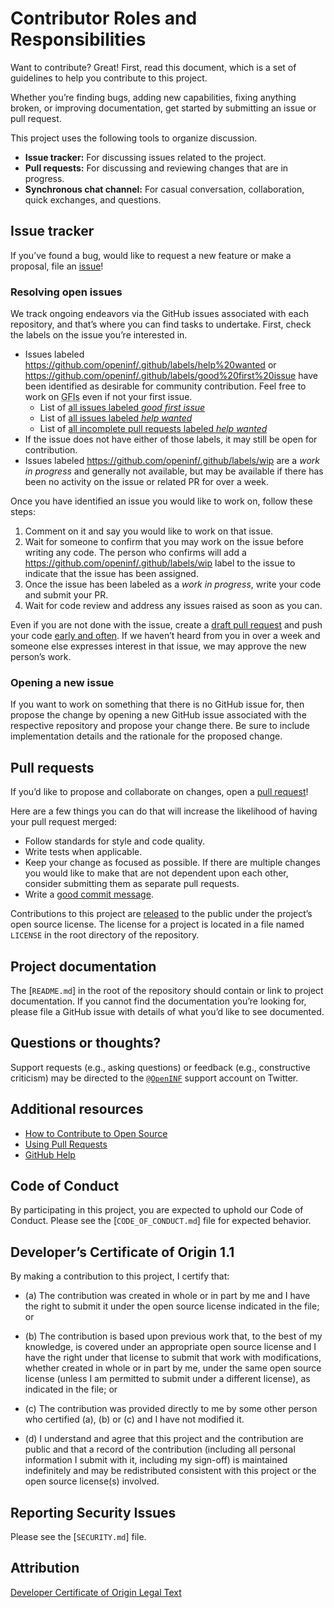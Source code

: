 <!-- https://docs.github.com/en/free-pro-team@latest/github/building-a-strong-community/setting-guidelines-for-repository-contributors -->

# Contributor Roles and Responsibilities

Want to contribute? Great! First, read this document, which is a set of
guidelines to help you contribute to this project.

Whether you’re finding bugs, adding new capabilities, fixing anything broken, or
improving documentation, get started by submitting an issue or pull request.

This project uses the following tools to organize discussion.

- **Issue tracker:** For discussing issues related to the project.
- **Pull requests:** For discussing and reviewing changes that are in progress.
- **Synchronous chat channel:** For casual conversation, collaboration, quick
  exchanges, and questions.

## Issue tracker

If you’ve found a bug, would like to request a new feature or make a proposal,
file an [issue][]!

### Resolving open issues

We track ongoing endeavors via the GitHub issues associated with each
repository, and that’s where you can find tasks to undertake. First, check the
labels on the issue you’re interested in.

- Issues labeled https://github.com/openinf/.github/labels/help%20wanted or
  https://github.com/openinf/.github/labels/good%20first%20issue have been
  identified as desirable for community contribution. Feel free to work on
  <abbr title="Good First Issues">GFIs</abbr> even if not your first issue.
  - List of [all issues labeled _good first issue_][i-gfi]
  - List of [all issues labeled _help wanted_][i-help]
  - List of [all incomplete pull requests labeled _help wanted_][pr-help]
- If the issue does not have either of those labels, it may still be open for
  contribution.
- Issues labeled https://github.com/openinf/.github/labels/wip are a _work in
  progress_ and generally not available, but may be available if there has been
  no activity on the issue or related PR for over a week.

Once you have identified an issue you would like to work on, follow these steps:

1.  Comment on it and say you would like to work on that issue.
2.  Wait for someone to confirm that you may work on the issue before writing
    any code. The person who confirms will add a
    https://github.com/openinf/.github/labels/wip label to the issue to indicate
    that the issue has been assigned.
3.  Once the issue has been labeled as a _work in progress_, write your code and
    submit your PR.
4.  Wait for code review and address any issues raised as soon as you can.

Even if you are not done with the issue, create a [draft pull request][] and
push your code [early and often][]. If we haven’t heard from you in over a week
and someone else expresses interest in that issue, we may approve the new
person’s work.

### Opening a new issue

If you want to work on something that there is no GitHub issue for, then propose
the change by opening a new GitHub issue associated with the respective
repository and propose your change there. Be sure to include implementation
details and the rationale for the proposed change.

## Pull requests

If you’d like to propose and collaborate on changes, open a [pull request][]!

Here are a few things you can do that will increase the likelihood of having
your pull request merged:

- Follow standards for style and code quality.
- Write tests when applicable.
- Keep your change as focused as possible. If there are multiple changes you
  would like to make that are not dependent upon each other, consider submitting
  them as separate pull requests.
- Write a [good commit message][].

Contributions to this project are [released][contrib-license] to the public
under the project’s open source license. The license for a project is located in
a file named `LICENSE` in the root directory of the repository.

## Project documentation

The [`README.md`] in the root of the repository should contain or link to
project documentation. If you cannot find the documentation you’re looking for,
please file a GitHub issue with details of what you’d like to see documented.

## Questions or thoughts?

Support requests (e.g., asking questions) or feedback (e.g., constructive
criticism) may be directed to the [`@OpenINF`][twitter-account] support account
on Twitter.

## Additional resources

- [How to Contribute to Open Source](https://opensource.guide/how-to-contribute/)
- [Using Pull Requests](https://help.github.com/articles/about-pull-requests/)
- [GitHub Help](https://help.github.com)

## Code of Conduct

By participating in this project, you are expected to uphold our Code of
Conduct. Please see the [`CODE_OF_CONDUCT.md`] file for expected behavior.

## Developer’s Certificate of Origin 1.1

By making a contribution to this project, I certify that:

- (a) The contribution was created in whole or in part by me and I have the
  right to submit it under the open source license indicated in the file; or

- (b) The contribution is based upon previous work that, to the best of my
  knowledge, is covered under an appropriate open source license and I have the
  right under that license to submit that work with modifications, whether
  created in whole or in part by me, under the same open source license (unless
  I am permitted to submit under a different license), as indicated in the file;
  or

- (c) The contribution was provided directly to me by some other person who
  certified (a), (b) or (c) and I have not modified it.

- (d) I understand and agree that this project and the contribution are public
  and that a record of the contribution (including all personal information I
  submit with it, including my sign-off) is maintained indefinitely and may be
  redistributed consistent with this project or the open source license(s)
  involved.

## Reporting Security Issues

Please see the [`SECURITY.md`] file.

## Attribution

[Developer Certificate of Origin Legal Text](https://developercertificate.org/)

[**@OpenINF**]: https://github.com/OpenINF
[**@OpenINF/.github**]: https://github.com/OpenINF/.github
[`authors`]:
  https://github.com/openinf/.github/blob/HEAD/AUTHORS
  'List of people who have contributed code to this project'
[`code_of_conduct`]:
  ./CODE_OF_CONDUCT.md
  'Standards for how to engage with the project community'
[`contributing`]: ./CONTRIBUTING.md 'Contribution guidelines for this project'
[`funding`]:
  ./.github/FUNDING.yml
  'How to financially support maintenance/development of @OpenINF projects on GitHub using GitHub Sponsors'
[`license`]:
  ./LICENSE
  'The open source software license(s) associated with this project'
[`readme`]: ./README.md 'The landing/home page of this project'
[`security`]:
  ./SECURITY.md
  'Instructions on how to report security vulnerabilities for this project'
[`support`]: ./SUPPORT.md 'Where to get help on this project'
[`vision`]: ./VISION.md 'What the goal(s) and/or scope are of this project'
[contrib-license]:
  https://help.github.com/articles/github-terms-of-service/#6-contributions-under-repository-license
[dco]: https://developercertificate.org
[draft pull request]:
  https://help.github.com/en/articles/about-pull-requests#draft-pull-requests
[early and often]: https://www.worklytics.co/blog/commit-early-push-often/
[good commit message]:
  http://tbaggery.com/2008/04/19/a-note-about-git-commit-messages.html
[i-gfi]:
  https://github.com/search?q=org%3Aopeninf+is%3Aissue+is%3Aopen+label%3A%22good+first+issue%22
[i-help]:
  https://github.com/search?q=org%3Aopeninf+is%3Aissue+is%3Aopen+label%3A%22help+wanted%22
[twitter-account]: https://twitter.com/openinf
[issue]:
  http://help.github.com/en/github/managing-your-work-on-github/creating-an-issue
[pr-help]:
  https://github.com/search?q=org%3Aopeninf+is%3Apr+is%3Aopen+label%3A%22help+wanted%22
[pull request]:
  https://help.github.com/en/desktop/contributing-to-projects/creating-a-pull-request
